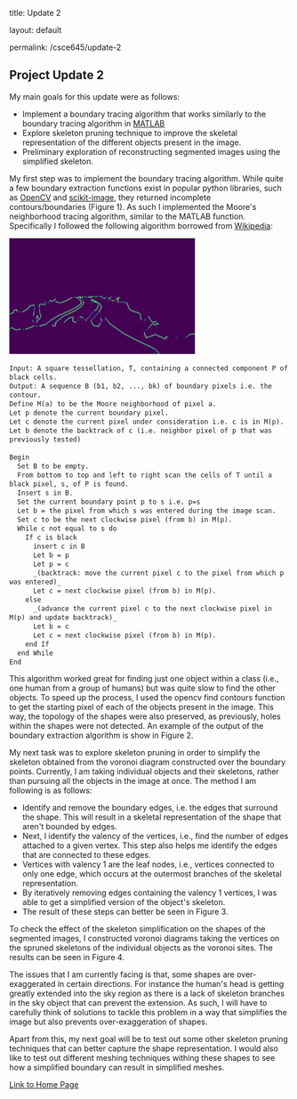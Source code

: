 title: Update 2

layout: default

permalink: /csce645/update-2

## Project Update 2

My main goals for this update were as follows:
- Implement a boundary tracing algorithm that works similarly to the boundary tracing algorithm in [MATLAB](https://www.mathworks.com/help/images/ref/bwboundaries.html)
- Explore skeleton pruning technique to improve the skeletal representation of the different objects present in the image.
- Preliminary exploration of reconstructing segmented images using the simplified skeleton.
 
My first step was to implement the boundary tracing algorithm. While quite a few boundary extraction functions exist in popular python libraries, such as [OpenCV](https://docs.opencv.org/3.4/d4/d73/tutorial_py_contours_begin.html) and [scikit-image](https://scikit-image.org/docs/dev/auto_examples/edges/plot_contours.html), they returned incomplete contours/boundaries (Figure 1). As such I implemented the Moore's neighborhood tracing algorithm, similar to the MATLAB function. Specifically I followed the following algorithm borrowed from [Wikipedia](https://en.wikipedia.org/wiki/Moore_neighborhood): 

![fig01](/assets/images/missing_contour.png)


    Input: A square tessellation, T, containing a connected component P of black cells.
    Output: A sequence B (b1, b2, ..., bk) of boundary pixels i.e. the contour.
    Define M(a) to be the Moore neighborhood of pixel a.
    Let p denote the current boundary pixel.
    Let c denote the current pixel under consideration i.e. c is in M(p).
    Let b denote the backtrack of c (i.e. neighbor pixel of p that was previously tested)

    Begin
      Set B to be empty.
      From bottom to top and left to right scan the cells of T until a black pixel, s, of P is found.
      Insert s in B.
      Set the current boundary point p to s i.e. p=s
      Let b = the pixel from which s was entered during the image scan.
      Set c to be the next clockwise pixel (from b) in M(p).
      While c not equal to s do
        If c is black
          insert c in B
          Let b = p
          Let p = c
          _(backtrack: move the current pixel c to the pixel from which p was entered)_
          Let c = next clockwise pixel (from b) in M(p).
        else
          _(advance the current pixel c to the next clockwise pixel in M(p) and update backtrack)_
          Let b = c
          Let c = next clockwise pixel (from b) in M(p).
        end If
      end While
    End

This algorithm worked great for finding just one object within a class (i.e., one human from a group of humans) but was quite slow to find the other objects. To speed up the process, I used the opencv find contours function to get the starting pixel of each of the objects present in the image. This way, the topology of the shapes were also preserved, as previously, holes within the shapes were not detected. An example of the output of the boundary extraction algorithm is show in Figure 2.

My next task was to explore skeleton pruning in order to simplify the skeleton obtained from the voronoi diagram constructed over the boundary points. Currently, I am taking individual objects and their skeletons, rather than pursuing all the objects in the image at once. The method I am following is as follows:
- Identify and remove the boundary edges, i.e. the edges that surround the shape. This will result in a skeletal representation of the shape that aren't bounded by edges.
- Next, I identify the valency of the vertices, i.e., find the number of edges attached to a given vertex. This step also helps me identify the edges that are connected to these edges.
- Vertices with valency 1 are the leaf nodes, i.e., vertices connected to only one edge, which occurs at the outermost branches of the skeletal representation.
- By iteratively removing edges containing the valency 1 vertices, I was able to get a simplified version of the object's skeleton. 
- The result of these steps can better be seen in Figure 3.

To check the effect of the skeleton simplification on the shapes of the segmented images, I constructed voronoi diagrams taking the vertices on the spruned skeletons of the individual objects as the voronoi sites. The results can be seen in Figure 4.

The issues that I am currently facing is that, some shapes are over-exaggerated in certain directions. For instance the human's head is getting greatly extended into the sky region as there is a lack of skeleton branches in the sky object that can prevent the extension. As such, I will have to carefully think of solutions to tackle this problem in a way that simplifies the image but also prevents over-exaggeration of shapes. 

Apart from this, my next goal will be to test out some other skeleton pruning techniques that can better capture the shape representation. I would also like to test out different meshing techniques withing these shapes to see how a simplified boundary can result in simplified meshes.


[Link to Home Page](https://sjvyas.github.io/csce645/)
